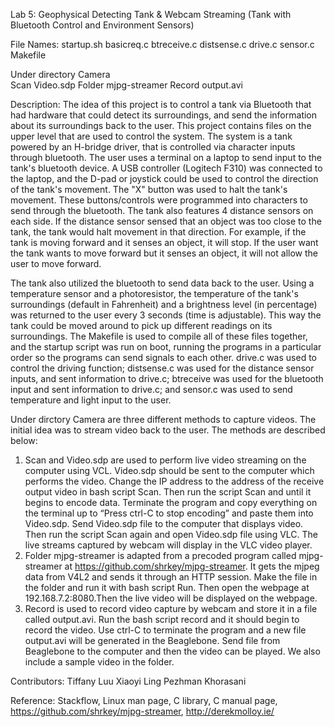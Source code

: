 Lab 5: Geophysical Detecting Tank & Webcam Streaming
(Tank with Bluetooth Control and Environment Sensors)

File Names:
startup.sh
basicreq.c
btreceive.c
distsense.c
drive.c
sensor.c
Makefile

Under directory Camera\
Scan
Video.sdp
Folder mjpg-streamer
Record
output.avi

Description:
The idea of this project is to control a tank via Bluetooth that had hardware that could detect its surroundings, and send the information about its surroundings back to the user. This project contains files on the upper level that are used to control the system. The system is a tank powered by an H-bridge driver, that is controlled via character inputs through bluetooth. The user uses a terminal on a laptop to send input to the tank's bluetooth device. A USB controller (Logitech F310) was connected to the laptop, and the D-pad or joystick could be used to control the direction of the tank's movement. The "X" button was used to halt the tank's movement. These buttons/controls were programmed into characters to send through the bluetooth. The tank also features 4 distance sensors on each side. If the distance sensor sensed that an object was too close to the tank, the tank would halt movement in that direction. For example, if the tank is moving forward and it senses an object, it will stop. If the user want the tank wants to move forward but it senses an object, it will not allow the user to move forward.

The tank also utilized the bluetooth to send data back to the user. Using a temperature sensor and a photoresistor, the temperature of the tank's surroundings (default in Fahrenheit) and a brightness level (in percentage) was returned to the user every 3 seconds (time is adjustable). This way the tank could be moved around to pick up different readings on its surroundings. The Makefile is used to compile all of these files together, and the startup script was run on boot, running the programs in a particular order so the programs can send signals to each other. drive.c was used to control the driving function; distsense.c was used for the distance sensor inputs, and sent information to drive.c; btreceive was used for the bluetooth input and sent information to drive.c; and sensor.c was used to send temperature and light input to the user.

Under dirctory Camera are three different methods to capture videos. The initial idea was to stream video back to the user. The methods are described below:
1) Scan and Video.sdp are used to perform live video streaming on the computer using VCL. Video.sdp should be sent to the computer which performs the video. Change the IP address to the address of the receive output video in bash script Scan. Then run the script Scan and until it begins to encode data. Terminate the program and copy everything on the terminal up to “Press ctrl-C to stop encoding” and paste them into Video.sdp. Send Video.sdp file to the computer that displays video. Then run the script Scan again and open Video.sdp file using VLC. The live streams captured by webcam will display in the VLC video player.
2) Folder mjpg-streamer is adapted from a precoded program called mjpg-streamer at https://github.com/shrkey/mjpg-streamer. It gets the mjpeg data from V4L2 and sends it through an HTTP session. Make the file in the folder and run it with bash script Run. Then open the webpage at 192.168.7.2:8080.Then the live video will be displayed on the webpage. 
3) Record is used to record video capture by webcam and store it in a file called output.avi. Run the bash script record and it should begin to record the video. Use ctrl-C to terminate the program and a new file output.avi will be generated in the Beaglebone. Send file from Beaglebone to the computer and then the video can be played. We also include a sample video in the folder.

Contributors:
Tiffany Luu
Xiaoyi Ling
Pezhman Khorasani

Reference:
Stackflow, Linux man page, C library, C manual page, https://github.com/shrkey/mjpg-streamer, http://derekmolloy.ie/
